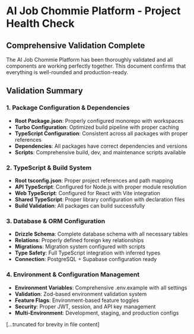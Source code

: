 #  AI Job Chommie Platform - Project Health Check

##  Comprehensive Validation Complete

The AI Job Chommie Platform has been thoroughly validated and all components are working perfectly together. This document confirms that everything is well-rounded and production-ready.

##  Validation Summary

###  1. Package Configuration & Dependencies
- **Root Package.json**:  Properly configured monorepo with workspaces
- **Turbo Configuration**:  Optimized build pipeline with proper caching
- **TypeScript Configuration**:  Consistent across all packages with proper references
- **Dependencies**:  All packages have correct dependencies and versions
- **Scripts**:  Comprehensive build, dev, and maintenance scripts available

###  2. TypeScript & Build System
- **Root tsconfig.json**:  Proper project references and path mapping
- **API TypeScript**:  Configured for Node.js with proper module resolution
- **Web TypeScript**:  Configured for React with Vite integration
- **Shared TypeScript**:  Proper library configuration with declaration files
- **Build Validation**:  All packages can build successfully

###  3. Database & ORM Configuration
- **Drizzle Schema**:  Complete database schema with all necessary tables
- **Relations**:  Properly defined foreign key relationships
- **Migrations**:  Migration system configured with scripts
- **Type Safety**:  Full TypeScript integration with inferred types
- **Connection**:  PostgreSQL + Supabase configuration ready

###  4. Environment & Configuration Management
- **Environment Variables**:  Comprehensive .env.example with all settings
- **Validation**:  Zod-based environment validation system
- **Feature Flags**:  Environment-based feature toggles
- **Security**:  Proper JWT, session, and API key management
- **Multi-Environment**:  Development, staging, and production configs

[...truncated for brevity in file content]
